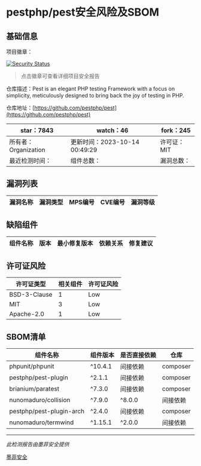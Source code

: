 # pestphp/pest安全风险及SBOM

## 基础信息

项目徽章：

[![Security Status](https://www.murphysec.com/platform3/v31/badge/1712905380124295168.svg)](https://www.murphysec.com/console/report/1712180832684867584/1712905380124295168)

> 点击徽章可查看详细项目安全报告

仓库描述：Pest is an elegant PHP testing Framework with a focus on simplicity, meticulously designed to bring back the joy of testing in PHP.

仓库地址：[https://github.com/pestphp/pest](https://github.com/pestphp/pest)

| star：7843 | watch：46 | fork：245 |
| ----------- | -------------- | ------------ |
| 所有者：Organization | 更新时间：2023-10-14 00:49:29 | 许可证：MIT |
| 最近检测时间： | 组件总数： | 漏洞总数： |




## 漏洞列表

| 漏洞名称 | 漏洞类型 | MPS编号 | CVE编号 | 漏洞等级 |
| ------- | ------ | ------- | ------ | ----- |





## 缺陷组件

| 组件名称 | 版本 | 最小修复版本 | 依赖关系 | 修复建议 |
| -------- | ---- | ------------ | -------- | -------- |





## 许可证风险

| 许可证类型 | 相关组件 | 许可证风险 |
| ---------- | -------- | ---------- |
|BSD-3-Clause|1|Low|
|MIT|3|Low|
|Apache-2.0|1|Low|




## SBOM清单

| 组件名称 | 组件版本 | 是否直接依赖 | 仓库 |
| -------- | -------- | ------------ | ---- |
|phpunit/phpunit|^10.4.1|间接依赖|composer|
|pestphp/pest-plugin|^2.1.1|间接依赖|composer|
|brianium/paratest|^7.3.0|间接依赖|composer|
|nunomaduro/collision|^7.9.0|^8.0.0|间接依赖|composer|
|pestphp/pest-plugin-arch|^2.4.0|间接依赖|composer|
|nunomaduro/termwind|^1.15.1|^2.0.0|间接依赖|composer|


------

*此检测报告由墨菲安全提供*

[墨菲安全](www.murphysec.com)